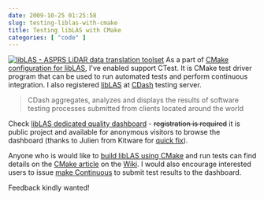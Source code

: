 ```yaml
---
date: 2009-10-25 01:25:58
slug: testing-liblas-with-cmake
title: Testing libLAS with CMake
categories: [ "code" ]
---
```


[![libLAS - ASPRS LiDAR data translation toolset](/images/logos/liblas-logo.png)](http://liblas.org/) As a part of [CMake configuration for libLAS](http://liblas.org/ticket/52), I've enabled support CTest. It is CMake test driver program that can be used to run automated tests and perform continuous integration. I also registered [libLAS](http://liblas.org) at [CDash](http://my.cdash.org/) testing server.





> CDash aggregates, analyzes and displays the results of software testing processes submitted from clients located around the world




Check [libLAS dedicated quality dashboard](http://my.cdash.org/index.php?project=libLAS) - <del> registration is required</del> it is public project and available for anonymous visitors to browse the dashboard (thanks to Julien from Kitware for [quick fix](http://public.kitware.com/pipermail/cdash/2009-October/000574.html)).





Anyone who is would like to [build libLAS using CMake](/?p=1019) and run tests can find details on the [CMake article](http://liblas.org/wiki/CMake) on the [Wiki](http://liblas.org/wiki/). I would also encourage interested users to issue [make Continuous](http://en.wikipedia.org/wiki/Continuous_integration) to submit test results to the dashboard.





Feedback kindly wanted!

